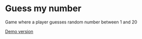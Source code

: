 # Guess my number

Game where a player guesses random number between 1 and 20

[Demo version](https://guess-my-number-milan44.netlify.app)
